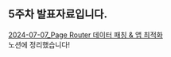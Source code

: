 ## 5주차 발표자료입니다.

[2024-07-07_Page Router 데이터 패칭 & 앱 최적화](https://glow-spaghetti-e19.notion.site/5-_Page-Router-297f25b732bd4a4fbc1d53bb7c4ee5ad)  
노션에 정리했습니다!
